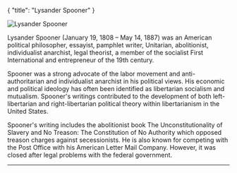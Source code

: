 {
    "title": "Lysander Spooner"
}

![Lysander Spooner](/media/spooner.jpg)

Lysander Spooner (January 19, 1808 – May 14, 1887) was an American political philosopher, essayist, pamphlet writer, Unitarian, abolitionist, individualist anarchist, legal theorist, a member of the socialist First International and entrepreneur of the 19th century.

Spooner was a strong advocate of the labor movement and anti-authoritarian and individualist anarchist in his political views. His economic and political ideology has often been identified as libertarian socialism and mutualism. Spooner's writings contributed to the development of both left-libertarian and right-libertarian political theory within libertarianism in the United States.

Spooner's writing includes the abolitionist book The Unconstitutionality of Slavery and No Treason: The Constitution of No Authority which opposed treason charges against secessionists. He is also known for competing with the Post Office with his American Letter Mail Company. However, it was closed after legal problems with the federal government.

---
